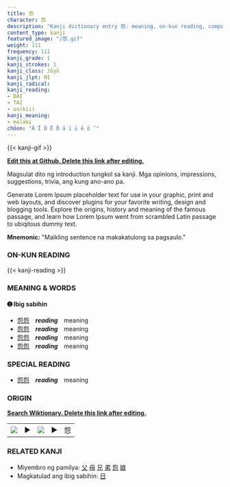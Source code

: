 ```yaml
---
title: 怨
character: 怨
description: "Kanji dictionary entry 怨: meaning, on-kun reading, compounds, origin, related kanji"
content_type: kanji
featured_image: "/怨.gif"
weight: 111
frequency: 111
kanji_grade: 1
kanji_strokes: 1
kanji_class: Jōyō
kanji_jlpt: N1
kanji_radical: 
kanji_reading: 
- DAI
- TAI
- oo(kii)
kanji_meaning:
- malaki
chōon: "Ā Ī Ū Ē Ō ā ī ū ē ō ’"
---
```

[//]: # (Don't edit the line below. Kanji animated GIF code is automatically generated.)
{{< kanji-gif >}}

[//]: # (Edit below this line.)

**[Edit this at Github. Delete this link after editing.](https://github.com/tim0g/tim/tree/main/content/kanji/怨/index.md)**

Magsulat dito ng introduction tungkol sa kanji. Mga opinions, impressions, suggestions, trivia, ang kung ano-ano pa.

Generate Lorem Ipsum placeholder text for use in your graphic, print and web layouts, and discover plugins for your favorite writing, design and blogging tools. Explore the origins, history and meaning of the famous passage, and learn how Lorem Ipsum went from scrambled Latin passage to ubiqitous dummy text.
 
**Mnemonic:** "Maikling sentence na makakatulong sa pagsaulo."

### ON-KUN READING

[//]: # (Don't edit the line below. ON-KUN READING code is automatically generated.)
{{< kanji-reading >}}

### MEANING & WORDS

#### ➊ **Ibig sabihin**
  - [怨](../怨)[怨](../怨)　***reading***　meaning
  - [怨](../怨)[怨](../怨)　***reading***　meaning
  - [怨](../怨)[怨](../怨)　***reading***　meaning
  - [怨](../怨)[怨](../怨)　***reading***　meaning

### SPECIAL READING
  - [怨](../怨)[怨](../怨)　***reading***　meaning

### ORIGIN

**[Search Wiktionary. Delete this link after editing.](https://wiktionary.org/wiki/怨)**
<table class="kanji-table"><tr><td>
<img src="60px-怨-bronze.svg.png">
</td><td>▶</td><td>
<img src="60px-怨-oracle.svg.png">
</td><td>▶</td>
<td class="kanji-origin">怨</td>
</tr></table>

### RELATED KANJI
- Miyembro ng pamilya: [父](../父) [母](../母) [兄](../兄) [弟](../弟) [怨](../怨) [娘](../娘)
- Magkatulad ang ibig sabihin: [日](../日)
